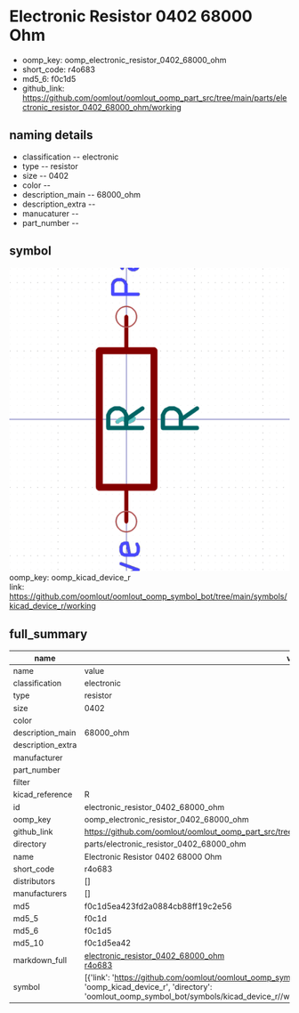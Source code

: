 # Electronic Resistor 0402 68000 Ohm

  
* oomp_key: oomp_electronic_resistor_0402_68000_ohm 
* short_code: r4o683
* md5_6: f0c1d5  
* github_link: https://github.com/oomlout/oomlout_oomp_part_src/tree/main/parts/electronic_resistor_0402_68000_ohm/working  
## naming details
* classification -- electronic
* type -- resistor
* size -- 0402
* color -- 
* description_main -- 68000_ohm
* description_extra -- 
* manucaturer -- 
* part_number -- 



## symbol

![](symbol/0/working/working_600.png)  
oomp_key: oomp_kicad_device_r  
link: https://github.com/oomlout/oomlout_oomp_symbol_bot/tree/main/symbols/kicad_device_r/working  


## full_summary
| name | value | 
| --- | --- | 
| name | value | 
| classification | electronic | 
| type | resistor | 
| size | 0402 | 
| color |  | 
| description_main | 68000_ohm | 
| description_extra |  | 
| manufacturer |  | 
| part_number |  | 
| filter |  | 
| kicad_reference | R | 
| id | electronic_resistor_0402_68000_ohm | 
| oomp_key | oomp_electronic_resistor_0402_68000_ohm | 
| github_link | https://github.com/oomlout/oomlout_oomp_part_src/tree/main/parts/electronic_resistor_0402_68000_ohm/working | 
| directory | parts/electronic_resistor_0402_68000_ohm | 
| name | Electronic Resistor 0402 68000 Ohm | 
| short_code | r4o683 | 
| distributors | [] | 
| manufacturers | [] | 
| md5 | f0c1d5ea423fd2a0884cb88ff19c2e56 | 
| md5_5 | f0c1d | 
| md5_6 | f0c1d5 | 
| md5_10 | f0c1d5ea42 | 
| markdown_full | [electronic_resistor_0402_68000_ohm](https://github.com/oomlout/oomlout_oomp_part_src/tree/main/parts/electronic_resistor_0402_68000_ohm/working)<br>[r4o683](https://github.com/oomlout/oomlout_oomp_part_src/tree/main/parts/electronic_resistor_0402_68000_ohm/working)<br> | 
| symbol | [{'link': 'https://github.com/oomlout/oomlout_oomp_symbol_bot/tree/main/symbols/kicad_device_r', 'oomp_key': 'oomp_kicad_device_r', 'directory': 'oomlout_oomp_symbol_bot/symbols/kicad_device_r//working/working.kicad_sym'}] | 
